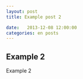 ```yaml
---
layout: post
title: Example post 2

date:   2013-12-08 12:00:00
categories: en posts
---
```


## Example 2

Example 2
